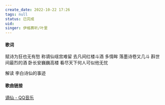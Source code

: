 ```yaml
---
create_date: 2022-10-22 17:26 
tags: null
status: 已完成  
uid: 
singer: 伊格赛听/叶里
---
```


#### 歌词

赋诗为狂也无有愁
称谪仙瑶宫难留
去凡间红楼斗酒
多情眸
落墨诗卷又几斗
斟世间最烈的酒
卧长安巍巍高楼
看尽天下何人可似他无忧

解读
李白诗仙的事迹

#### 歌曲链接
[谪仙 - QQ音乐](https://i.y.qq.com/v8/playsong.html?songid=253511781#webchat_redirect)
